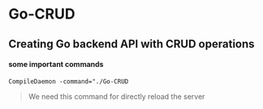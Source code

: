 # Go-CRUD

## Creating Go backend API with CRUD operations

#### some important commands 
```
CompileDaemon -command="./Go-CRUD
```
> We need this command for directly reload the server